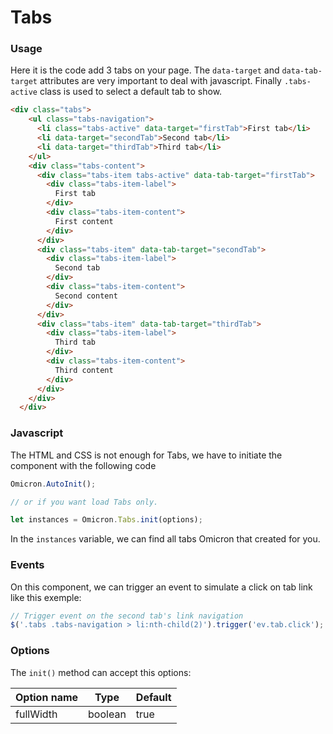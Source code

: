 # Tabs

### Usage
Here it is the code add 3 tabs on your page. The `data-target` and `data-tab-target` attributes are very important to deal with javascript. Finally `.tabs-active` class is used to select a default tab to show. 
```html
<div class="tabs">
    <ul class="tabs-navigation">
      <li class="tabs-active" data-target="firstTab">First tab</li>
      <li data-target="secondTab">Second tab</li>
      <li data-target="thirdTab">Third tab</li>
    </ul>
    <div class="tabs-content">
      <div class="tabs-item tabs-active" data-tab-target="firstTab">
        <div class="tabs-item-label">
          First tab
        </div>
        <div class="tabs-item-content">
          First content
        </div>
      </div>
      <div class="tabs-item" data-tab-target="secondTab">
        <div class="tabs-item-label">
          Second tab
        </div>
        <div class="tabs-item-content">
          Second content
        </div>
      </div>
      <div class="tabs-item" data-tab-target="thirdTab">
        <div class="tabs-item-label">
          Third tab
        </div>
        <div class="tabs-item-content">
          Third content
        </div>
      </div>
    </div>
  </div>
```

### Javascript
The HTML and CSS is not enough for Tabs, we have to initiate the component with the following code
```javascript
Omicron.AutoInit();

// or if you want load Tabs only.

let instances = Omicron.Tabs.init(options);
```

In the `instances` variable, we can find all tabs Omicron that created for you. 

### Events
On this component, we can trigger an event to simulate a click on tab link like this exemple:
```javascript
// Trigger event on the second tab's link navigation
$('.tabs .tabs-navigation > li:nth-child(2)').trigger('ev.tab.click');
```

### Options
The `init()` method can accept this options:

| Option name | Type          | Default  |
| ----------- | ------------- | -------- |
| fullWidth   | boolean       | true     |